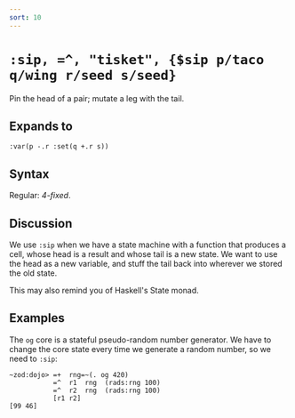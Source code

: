 ```yaml
---
sort: 10
---
```


# `:sip, =^, "tisket", {$sip p/taco q/wing r/seed s/seed}`

Pin the head of a pair; mutate a leg with the tail.

## Expands to

```
:var(p -.r :set(q +.r s))
```

## Syntax

Regular: *4-fixed*.

## Discussion

We use `:sip` when we have a state machine with a function that
produces a cell, whose head is a result and whose tail is a new
state.  We want to use the head as a new variable, and stuff the
tail back into wherever we stored the old state.

This may also remind you of Haskell's State monad.

## Examples

The `og` core is a stateful pseudo-random number generator.
We have to change the core state every time we generate a
random number, so we need to `:sip`:

```
~zod:dojo> =+  rng=~(. og 420)
           =^  r1  rng  (rads:rng 100)
           =^  r2  rng  (rads:rng 100)
           [r1 r2]
[99 46]
```
